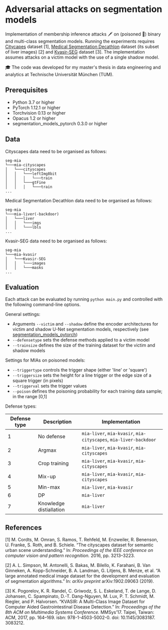 # Adversarial attacks on segmentation models

Implementation of membership inference attacks 🗡 on (poisoned 🧪) binary and multi-class segmentation models. Running the experiments requires [Citycapes](https://www.cityscapes-dataset.com) dataset [1], [Medical Segmentation Decathlon](http://medicaldecathlon.com) dataset (its subset of liver images) [2] and [Kvasir-SEG](https://datasets.simula.no/kvasir-seg/) dataset [3]. The implementation assumes attacks on a victim model with the use of a single shadow model.

🎓 The code was developed for my master's thesis in data engineering and analytics at Technische Universität München (TUM).

## Prerequisites

* Python 3.7 or higher
* PyTorch 1.12.1 or higher
* Torchvision 0.13 or higher
* Opacus 1.2 or higher
* segmentation_models_pytorch 0.3.0 or higher

## Data

Cityscapes data need to be organised as follows:

```
seg-mia
└───mia-cityscapes
│   └───cityscapes
│   │   └───leftImg8bit
│   │   │   └───train
│   │   └───gtFine
│   │   │   └───train
...
```

Medical Segmentation Decathlon data need to be organised as follows:

```
seg-mia
└───mia-liver(-backdoor)
│   └───liver
│   │   └───imgs
│   │   └───lbls
...
```

Kvasir-SEG data need to be organised as follows:

```
seg-mia
└───mia-kvasir
│   └───Kvasir-SEG
│   │   └───images
│   │   └───masks
...
```

## Evaluation

Each attack can be evaluated by running `python main.py` and controlled with the following command-line options.

General settings:
* Arguments `--victim` and `--shadow` define the encoder architectures for victim and shadow U-Net segmentation models, respectively (see [segmentation_models_pytorch](https://github.com/qubvel/segmentation_models.pytorch))
* `--defensetype` sets the defense methods applied to a victim model
* `--trainsize` defines the size of the training dataset for the victim and shadow models

Settings for MIAs on poisoned models:
* `--triggertype` controls the trigger shape (either 'line' or 'square')
* `--triggersize` sets the height for a line trigger or the edge size of a square trigger (in pixels)
* `--triggerval` sets the trigger values
* `--poison` defines the poisoning probability for each training data sample; in the range [0,1]

Defense types:

| Defense type      | Description             | Implementation                                                    |
| ----------------- | ----------------------- | ----------------------------------------------------------------- |
| 1                 | No defense              | `mia-liver`, `mia-kvasir`, `mia-cityscapes`, `mia-liver-backdoor` |
| 2                 | Argmax                  | `mia-liver`, `mia-kvasir`, `mia-cityscapes`                       |
| 3                 | Crop training           | `mia-liver`, `mia-kvasir`, `mia-cityscapes`                       |
| 4                 | Mix-up                  | `mia-liver`, `mia-kvasir`, `mia-cityscapes`                       |
| 5                 | Min-max                 | `mia-liver`, `mia-kvasir`                                         |
| 6                 | DP                      | `mia-liver`                                                       |
| 7                 | Knowledge distiallation | `mia-liver`                                                       |


## References 

[1] M. Cordts, M. Omran, S. Ramos, T. Rehfeld, M. Enzweiler, R. Benenson, U. Franke, S. Roth, and B. Schiele. “The cityscapes dataset for semantic urban scene understanding.” In: *Proceedings of the IEEE conference on computer vision and pattern recognition.* 2016, pp. 3213–3223.

[2] A. L. Simpson, M. Antonelli, S. Bakas, M. Bilello, K. Farahani, B. Van Ginneken, A. Kopp-Schneider, B. A. Landman, G. Litjens, B. Menze, et al. “A large annotated medical image dataset for the development and evaluation of segmentation algorithms.” In: *arXiv preprint* arXiv:1902.09063 (2019).

[3] K. Pogorelov, K. R. Randel, C. Griwodz, S. L. Eskeland, T. de Lange, D. Johansen, C. Spampinato, D.-T. Dang-Nguyen, M. Lux, P. T. Schmidt, M. Riegler, and P. Halvorsen. “KVASIR: A Multi-Class Image Dataset for Computer Aided Gastrointestinal Disease Detection.” In: *Proceedings of the 8th ACM on Multimedia Systems Conference.* MMSys’17. Taipei, Taiwan: ACM, 2017, pp. 164–169. isbn: 978-1-4503-5002-0. doi: 10.1145/3083187. 3083212.
